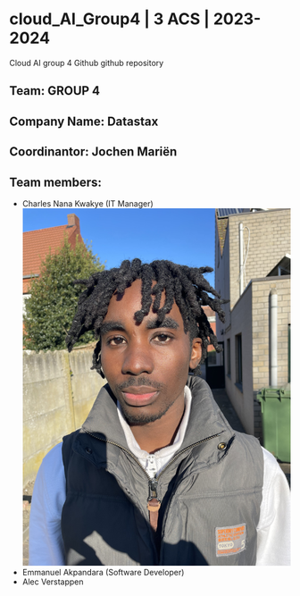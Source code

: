 # cloud_AI_Group4 | 3 ACS | 2023-2024

Cloud AI group 4 Github github repository

## Team: GROUP 4
## Company Name: Datastax

## Coordinantor: Jochen Mariën

## Team members:

- Charles Nana Kwakye (IT Manager)
  ![alt text](https://github.com/charleskwakye/cloud_AI_Group4/blob/main/files/%20charles.jpeg?raw=true)
- Emmanuel Akpandara (Software Developer)
- Alec Verstappen

